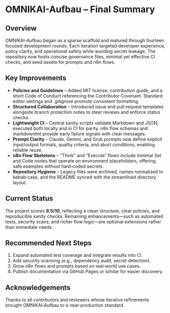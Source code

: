 # OMNIKAI-Aufbau – Final Summary

## Overview
OMNIKAI-Aufbau began as a sparse scaffold and matured through fourteen focused
development rounds. Each iteration targeted developer experience, policy
clarity, and operational safety while avoiding secret leakage. The repository
now hosts concise governance files, minimal yet effective CI checks, and seed
assets for prompts and n8n flows.

## Key Improvements
- **Policies and Guidelines** – Added MIT license, contribution guide, and a
  short Code of Conduct referencing the Contributor Covenant. Standard editor
  settings and .gitignore promote consistent formatting.
- **Structured Collaboration** – Introduced issue and pull‑request templates
  alongside branch protection notes to steer reviews and enforce status checks.
- **Lightweight CI** – Central sanity scripts validate Markdown and JSON,
  executed both locally and in CI for parity. n8n flow schemas and markdownlint
  provide early failure signals with clear messages.
- **Prompt Clarity** – Claude, Gemini, and Grok prompts now define explicit
  input/output formats, quality criteria, and abort conditions, enabling
  reliable reuse.
- **n8n Flow Skeletons** – “Think” and “Execute” flows include minimal Set and
  Code nodes that operate on environment placeholders, offering safe examples
  without hard‑coded secrets.
- **Repository Hygiene** – Legacy files were archived, names normalized to
  kebab‑case, and the README synced with the streamlined directory layout.

## Current Status
The project scores **9.5/10**, reflecting a clean structure, clear policies,
and reproducible sanity checks. Remaining enhancements—such as automated tests,
security scans, and richer flow logic—are optional extensions rather than
immediate needs.

## Recommended Next Steps
1. Expand automated test coverage and integrate results into CI.
2. Add security scanning (e.g., dependency audit, secret detection).
3. Grow n8n flows and prompts based on real‑world use cases.
4. Publish documentation via GitHub Pages or similar for easier discovery.

## Acknowledgements
Thanks to all contributors and reviewers whose iterative refinements brought
OMNIKAI‑Aufbau to a near‑production standard.
